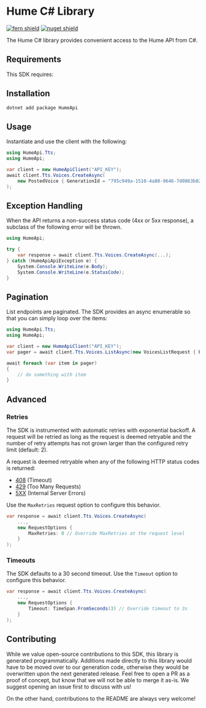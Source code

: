 # Hume C# Library

[![fern shield](https://img.shields.io/badge/%F0%9F%8C%BF-Built%20with%20Fern-brightgreen)](https://buildwithfern.com?utm_source=github&utm_medium=github&utm_campaign=readme&utm_source=https%3A%2F%2Fgithub.com%2Ffern-demo%2Fhumeai-csharp-sdk)
[![nuget shield](https://img.shields.io/nuget/v/HumeApi)](https://nuget.org/packages/HumeApi)

The Hume C# library provides convenient access to the Hume API from C#.

## Requirements

This SDK requires:

## Installation

```sh
dotnet add package HumeApi
```

## Usage

Instantiate and use the client with the following:

```csharp
using HumeApi.Tts;
using HumeApi;

var client = new HumeApiClient("API_KEY");
await client.Tts.Voices.CreateAsync(
    new PostedVoice { GenerationId = "795c949a-1510-4a80-9646-7d0863b023ab", Name = "David Hume" }
);
```

## Exception Handling

When the API returns a non-success status code (4xx or 5xx response), a subclass of the following error
will be thrown.

```csharp
using HumeApi;

try {
    var response = await client.Tts.Voices.CreateAsync(...);
} catch (HumeApiApiException e) {
    System.Console.WriteLine(e.Body);
    System.Console.WriteLine(e.StatusCode);
}
```

## Pagination

List endpoints are paginated. The SDK provides an async enumerable so that you can simply loop over the items:

```csharp
using HumeApi.Tts;
using HumeApi;

var client = new HumeApiClient("API_KEY");
var pager = await client.Tts.Voices.ListAsync(new VoicesListRequest { Provider = VoiceProvider.CustomVoice });

await foreach (var item in pager)
{
    // do something with item
}
```

## Advanced

### Retries

The SDK is instrumented with automatic retries with exponential backoff. A request will be retried as long
as the request is deemed retryable and the number of retry attempts has not grown larger than the configured
retry limit (default: 2).

A request is deemed retryable when any of the following HTTP status codes is returned:

- [408](https://developer.mozilla.org/en-US/docs/Web/HTTP/Status/408) (Timeout)
- [429](https://developer.mozilla.org/en-US/docs/Web/HTTP/Status/429) (Too Many Requests)
- [5XX](https://developer.mozilla.org/en-US/docs/Web/HTTP/Status/500) (Internal Server Errors)

Use the `MaxRetries` request option to configure this behavior.

```csharp
var response = await client.Tts.Voices.CreateAsync(
    ...,
    new RequestOptions {
        MaxRetries: 0 // Override MaxRetries at the request level
    }
);
```

### Timeouts

The SDK defaults to a 30 second timeout. Use the `Timeout` option to configure this behavior.

```csharp
var response = await client.Tts.Voices.CreateAsync(
    ...,
    new RequestOptions {
        Timeout: TimeSpan.FromSeconds(3) // Override timeout to 3s
    }
);
```

## Contributing

While we value open-source contributions to this SDK, this library is generated programmatically.
Additions made directly to this library would have to be moved over to our generation code,
otherwise they would be overwritten upon the next generated release. Feel free to open a PR as
a proof of concept, but know that we will not be able to merge it as-is. We suggest opening
an issue first to discuss with us!

On the other hand, contributions to the README are always very welcome!